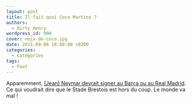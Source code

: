 ```yaml
---
layout: post
title: Il fait quoi Coco Martins ?
authors:
  - Dirty Henry
wordpress_id: 900
cover: noix-de-coco.jpg
date: 2011-09-06 18:00:00 +0200
categories:
  - Catégories
tags:
  - Foot
---
```


Apparemment,
[(Jean) Neymar devrait signer au Barça ou au Real Madrid](http://www.lequipe.fr/Football/breves2011/20110906_110130_neymar-plus-proche-du-barca.html).
Ce qui voudrait dire que le Stade Brestois est hors du coup. Le monde va mal !
